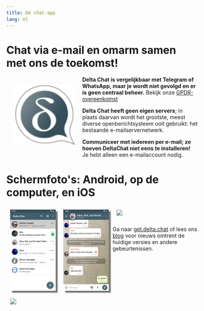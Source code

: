```yaml
---
title: Dé chat-app
lang: nl
---
```


# Chat via e-mail en omarm samen met ons de toekomst!

<img src="../assets/logos/delta-chat.svg" width="160" style="float: left; margin: 20px;" />

**Delta Chat is vergelijkbaar met Telegram of WhatsApp, maar je wordt niet gevolgd en er is geen centraal beheer.**
Bekijk onze [GPDR-overeenkomst](gpdr)

**Delta Chat heeft geen eigen servers**; in plaats daarvan wordt het grootste, meest diverse openberichtsysteem
ooit gebruikt: het bestaande e-mailservernetwerk.

**Communiceer met iedereen per e-mail; ze hoeven DeltaChat niet eens te installeren!**
Je hebt alleen een e-mailaccount nodig.


# Schermfoto's: Android, op de computer, en iOS 

<img src="../assets/blog/screenshots/2019-12-17-delta-chat-google-play-release-chat-list-light.png" width="120" 
style="float: left; margin: 10px;display: block;box-shadow: 5px 5px 2px #777;" /> 
<img src="../assets/blog/screenshots/2019-12-17-delta-chat-google-play-release-group-light.png" width="120" 
style="float: left; margin: 10px;display: block;box-shadow: 5px 5px 2px #777;" /> 

<img src="../assets/blog/desktop-screenshot.png" width="280" style="float:left; margin: 10px" /> 

<img src="../assets/blog/screenshots/2020-01-09-delta-chat-iOS-weekend-group-chat.png" width="110" style="margin: 10px" /> 

Ga naar [get.delta.chat](https://get.delta.chat) of lees ons [blog](blog)
voor nieuws omtrent de huidige versies en andere gebeurtenissen.


